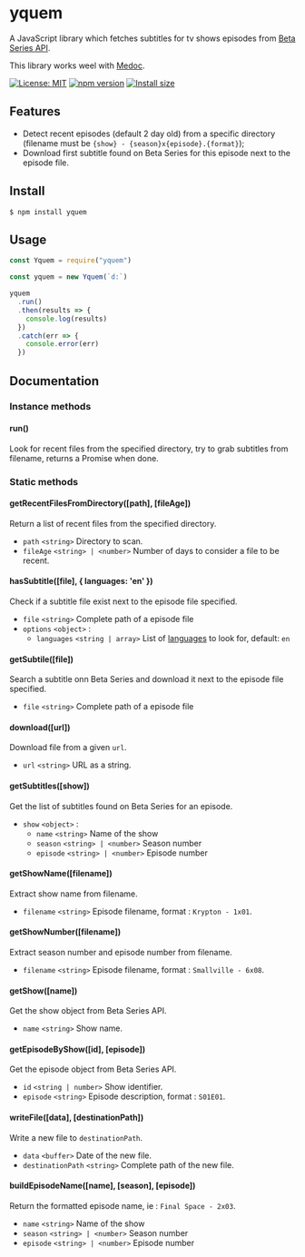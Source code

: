 # yquem

A JavaScript library which fetches subtitles for tv shows episodes from [Beta Series API](https://www.betaseries.com/api/).

This library works weel with [Medoc](https://github.com/Wifsimster/medoc).

[![License: MIT](https://img.shields.io/badge/license-MIT-blue.svg)](https://github.com/Wifsimster/yquem/blob/master/LICENSE)
[![npm version](https://badge.fury.io/js/yquem.svg)](https://badge.fury.io/js/yquem)
[![Install size](https://packagephobia.now.sh/badge?p=yquem)](https://packagephobia.now.sh/result?p=yquem)

## Features

- Detect recent episodes (default 2 day old) from a specific directory (filename must be `{show} - {season}x{episode}.{format}`);
- Download first subtitle found on Beta Series for this episode next to the episode file.

## Install

```
$ npm install yquem
```

## Usage

```js
const Yquem = require("yquem")

const yquem = new Yquem(`d:`)

yquem
  .run()
  .then(results => {
    console.log(results)
  })
  .catch(err => {
    console.error(err)
  })
```

## Documentation

### Instance methods

#### run()

Look for recent files from the specified directory, try to grab subtitles from filename, returns a Promise when done.

### Static methods

#### getRecentFilesFromDirectory([path], [fileAge])

Return a list of recent files from the specified directory.

- `path` `<string>` Directory to scan.
- `fileAge` `<string> | <number>` Number of days to consider a file to be recent.

#### hasSubtitle([file], { languages: 'en' })

Check if a subtitle file exist next to the episode file specified.

- `file` `<string>` Complete path of a episode file
- `options` `<object>` :
  - `languages` `<string | array>` List of [languages](https://fr.wikipedia.org/wiki/Liste_des_codes_ISO_639-1) to look for, default: `en`

#### getSubtile([file])

Search a subtitle onn Beta Series and download it next to the episode file specified.

- `file` `<string>` Complete path of a episode file

#### download([url])

Download file from a given `url`.

- `url` `<string>` URL as a string.

#### getSubtitles([show])

Get the list of subtitles found on Beta Series for an episode.

- `show` `<object>` :
  - `name` `<string>` Name of the show
  - `season` `<string> | <number>` Season number
  - `episode` `<string> | <number>` Episode number

#### getShowName([filename])

Extract show name from filename.

- `filename` `<string>` Episode filename, format : `Krypton - 1x01`.

#### getShowNumber([filename])

Extract season number and episode number from filename.

- `filename` `<string>` Episode filename, format : `Smallville - 6x08`.

#### getShow([name])

Get the show object from Beta Series API.

- `name` `<string>` Show name.

#### getEpisodeByShow([id], [episode])

Get the episode object from Beta Series API.

- `id` `<string | number>` Show identifier.
- `episode` `<string>` Episode description, format : `S01E01`.

#### writeFile([data], [destinationPath])

Write a new file to `destinationPath`.

- `data` `<buffer>` Date of the new file.
- `destinationPath` `<string>` Complete path of the new file.

#### buildEpisodeName([name], [season], [episode])

Return the formatted episode name, ie : `Final Space - 2x03`.

- `name` `<string>` Name of the show
- `season` `<string> | <number>` Season number
- `episode` `<string> | <number>` Episode number
